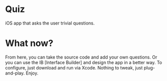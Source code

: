 Quiz
====

iOS app that asks the user trivial questions.

What now?
====

From here, you can take the source code and add your own questions. Or you can use the IB [Interface Builder] and design the app in a better way. 
To configure, just download and run via Xcode. Nothing to tweak, just plug-and-play. 
Enjoy. 